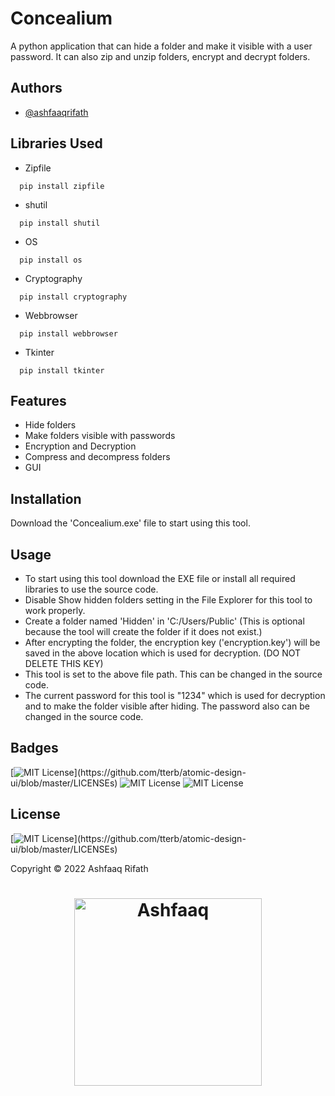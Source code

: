 
# Concealium
A python application that can hide a folder and make it visible with a user password. It can also zip and unzip folders, encrypt and decrypt folders.

## Authors

- [@ashfaaqrifath](https://www.github.com/ashfaaqrifath)


## Libraries Used
* Zipfile
```
  pip install zipfile
```

* shutil
```
  pip install shutil
```

* OS
```
  pip install os
```

* Cryptography
```
  pip install cryptography
```

* Webbrowser
```
  pip install webbrowser
```

* Tkinter
```
  pip install tkinter
```
## Features

- Hide folders
- Make folders visible with passwords
- Encryption and Decryption
- Compress and decompress folders
- GUI


## Installation

Download the 'Concealium.exe' file to start using this tool.
    
## Usage
- To start using this tool download the EXE file or install all required libraries to use the source code.
- Disable Show hidden folders setting in the File Explorer for this tool to work properly.
- Create a folder named 'Hidden' in 'C:/Users/Public' (This is optional because the tool will create the folder if it does not exist.)
- After encrypting the folder, the encryption key ('encryption.key') will be saved in the above location which is used for decryption. (DO NOT DELETE THIS KEY)
- This tool is set to the above file path. This can be changed in the source code.
- The current password for this tool is "1234" which is used for decryption and to make the folder visible after hiding. The password also can be changed in the source code.


## Badges

[![MIT License](https://img.shields.io/apm/l/atomic-design-ui.svg?)](https://github.com/tterb/atomic-design-ui/blob/master/LICENSEs)
![MIT License](https://img.shields.io/github/followers/ashfaaqrifath?style=social)
![MIT License](https://img.shields.io/github/stars/ashfaaqrifath/Concealium?style=social)



## License

[![MIT License](https://img.shields.io/apm/l/atomic-design-ui.svg?)](https://github.com/tterb/atomic-design-ui/blob/master/LICENSEs)

Copyright © 2022 Ashfaaq Rifath 


##
<h1 align="center">
  <img width="300" src="https://ashfaaqrifath.github.io/aqlogo9.png" alt="Ashfaaq">
</h1>
